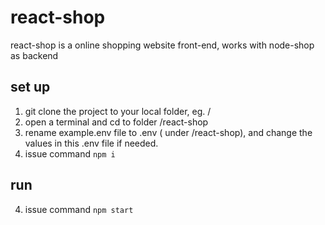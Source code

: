 # react-shop
react-shop is a online shopping website front-end, works with node-shop as backend

## set up

1. git clone the project to your local folder, eg. /
2. open a terminal and cd to folder /react-shop
3. rename example.env file to .env ( under /react-shop), and change the values in this .env file if needed.
4. issue command `npm i`


## run
4. issue command `npm start`


